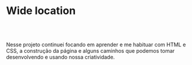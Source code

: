 <h1>Wide location</h1>
<br>
<br>
<p>
Nesse projeto continuei focando em aprender e me habituar com HTML e CSS, a construção da página e alguns caminhos que podemos tomar desenvolvendo e usando nossa criatividade.
</p>
